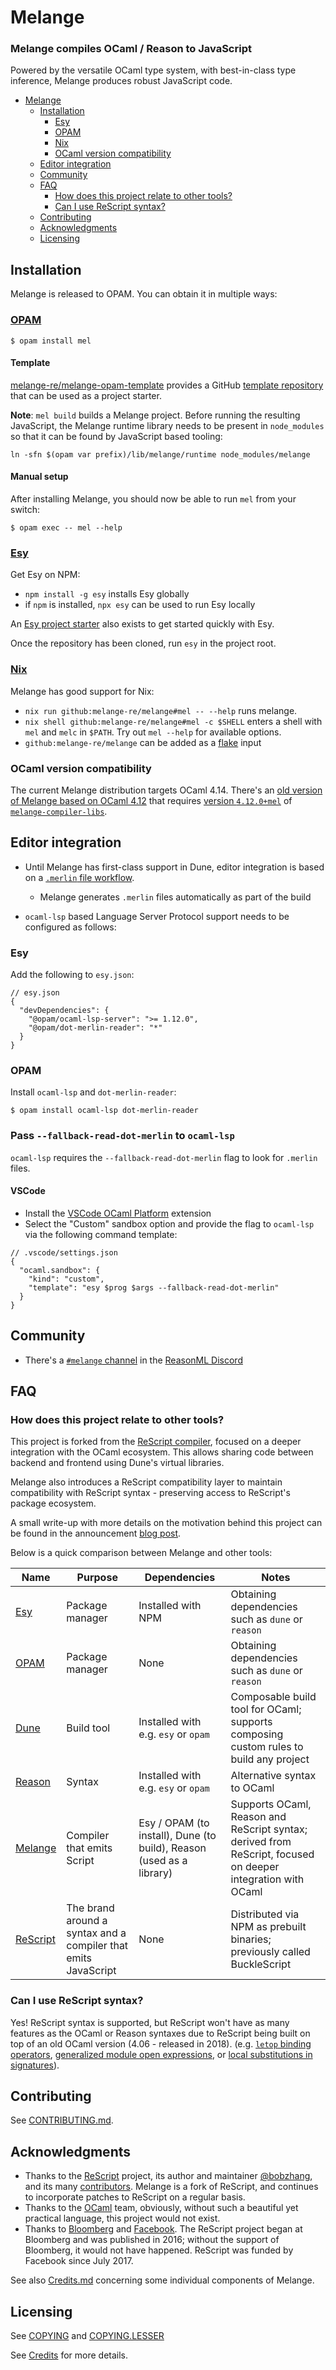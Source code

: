 # Melange

### Melange compiles OCaml / Reason to JavaScript

Powered by the versatile OCaml type system, with best-in-class type inference,
Melange produces robust JavaScript code.

+ [Melange](#melange)
  * [Installation](#installation)
    - [Esy](#esy)
    - [OPAM](#opam)
    - [Nix](#nix)
    - [OCaml version compatibility](#ocaml-version-compatibility)
  * [Editor integration](#editor-integration)
  * [Community](#community)
  * [FAQ](#faq)
    - [How does this project relate to other tools?](#how-does-this-project-relate-to-other-tools)
    - [Can I use ReScript syntax?](#can-i-use-rescript-syntax)
  * [Contributing](#contributing)
  * [Acknowledgments](#acknowledgments)
  * [Licensing](#licensing)

## Installation

Melange is released to OPAM. You can obtain it in multiple ways:

### [OPAM](https://opam.ocaml.org/)

```shell
$ opam install mel
```

#### Template

[melange-re/melange-opam-template](https://github.com/melange-re/melange-opam-template)
provides a GitHub
[template repository](https://docs.github.com/en/repositories/creating-and-managing-repositories/creating-a-repository-from-a-template)
that can be used as a project starter.

**Note**: `mel build` builds a Melange project. Before running the resulting
JavaScript, the Melange runtime library needs to be present in `node_modules`
so that it can be found by JavaScript based tooling:

``` shell
ln -sfn $(opam var prefix)/lib/melange/runtime node_modules/melange
```

#### Manual setup

After installing Melange, you should now be able to run `mel` from your switch:

```shell
$ opam exec -- mel --help
```

### [Esy](https://esy.sh)

Get Esy on NPM:

- `npm install -g esy` installs Esy globally
- if `npm` is installed, `npx esy` can be used to run Esy locally

An [Esy project starter](https://github.com/melange-re/melange-basic-template)
also exists to get started quickly with Esy.

Once the repository has been cloned, run `esy` in the project root.

### [Nix](https://nixos.org/learn.html)

Melange has good support for Nix:

- `nix run github:melange-re/melange#mel -- --help` runs melange.
- `nix shell github:melange-re/melange#mel -c $SHELL` enters a shell with `mel`
  and `melc` in `$PATH`. Try out `mel --help` for available options.
- `github:melange-re/melange` can be added as a
  [flake](https://nixos.wiki/wiki/Flakes) input

### OCaml version compatibility

The current Melange distribution targets OCaml 4.14. There's an
[old version of Melange based on OCaml 4.12](https://github.com/melange-re/melange/releases/tag/0.1.0)
that requires
[version `4.12.0+mel`](https://github.com/melange-re/melange-compiler-libs/releases/tag/4.12.0%2Bmel)
of [`melange-compiler-libs`](https://github.com/melange-re/melange-compiler-libs).

## Editor integration

- Until Melange has first-class support in Dune, editor integration is based on
a [`.merlin` file workflow](https://github.com/ocaml/merlin/wiki/project-configuration).
  - Melange generates `.merlin` files automatically as part of the build

- `ocaml-lsp` based Language Server Protocol support needs to be configured as
  follows:

### Esy

Add the following to `esy.json`:

```jsonc
// esy.json
{
  "devDependencies": {
    "@opam/ocaml-lsp-server": ">= 1.12.0",
    "@opam/dot-merlin-reader": "*"
  }
}
```

### OPAM

Install `ocaml-lsp` and `dot-merlin-reader`:

```shell
$ opam install ocaml-lsp dot-merlin-reader
```

### Pass `--fallback-read-dot-merlin` to `ocaml-lsp`

`ocaml-lsp` requires the `--fallback-read-dot-merlin` flag to look for
`.merlin` files.

#### VSCode

- Install the [VSCode OCaml
  Platform](https://github.com/ocamllabs/vscode-ocaml-platform) extension
- Select the "Custom" sandbox option and provide the flag to `ocaml-lsp` via
  the following command template:

```jsonc
// .vscode/settings.json
{
  "ocaml.sandbox": {
    "kind": "custom",
    "template": "esy $prog $args --fallback-read-dot-merlin"
  }
}
```

## Community

- There's a [`#melange` channel](https://discord.gg/mArvFMQKnK) in the
  [ReasonML Discord](https://discord.gg/reasonml)

## FAQ

### How does this project relate to other tools?

This project is forked from the
[ReScript compiler](https://github.com/rescript-lang/rescript-compiler/),
focused on a deeper integration with the OCaml ecosystem. This allows sharing
code between backend and frontend using Dune's virtual libraries.

Melange also introduces a ReScript compatibility layer to maintain compatibility
with ReScript syntax - preserving access to ReScript's package ecosystem.

A small write-up with more details on the motivation behind this project can be
found in the announcement
[blog post](https://anmonteiro.com/2021/03/on-ocaml-and-the-js-platform/).

Below is a quick comparison between Melange and other tools:


| Name                                   | Purpose                                                        | Dependencies                                                  | Notes                                                                                                                        |
| -------------------------------------- | -------------------------------------------------------------- | ------------------------------------------------------------- | ---------------------------------------------------------------------------------------------------------------------------- |
| [Esy](https://esy.sh)                  | Package manager                                                | Installed with NPM                                            | Obtaining dependencies such as `dune` or `reason` |
| [OPAM](https://opam.ocaml.org)         | Package manager                                                | None                                                          | Obtaining dependencies such as `dune` or `reason` |
| [Dune](https://dune.build/)            | Build tool                                                     | Installed with e.g. `esy` or `opam`                           | Composable build tool for OCaml; supports composing custom rules to build any project |
| [Reason](https://reasonml.github.io/)  | Syntax                                                         | Installed with e.g. `esy` or `opam`                           | Alternative syntax to OCaml |
| [Melange](https://melange.re)          | Compiler that emits Script                                     | Esy / OPAM (to install), Dune (to build), Reason (used as a library) | Supports OCaml, Reason and ReScript syntax; derived from ReScript, focused on deeper integration with OCaml |
| [ReScript](https://rescript-lang.org/) | The brand around a syntax and a compiler that emits JavaScript | None                                                          | Distributed via NPM as prebuilt binaries; previously called BuckleScript |

### Can I use ReScript syntax?

Yes! ReScript syntax is supported, but ReScript won't have as many features as
the OCaml or Reason syntaxes due to ReScript being built on top of an old OCaml
version (4.06 - released in 2018).
(e.g. [`letop` binding operators](https://github.com/ocaml/ocaml/pull/1947),
[generalized module open expressions](https://github.com/ocaml/ocaml/pull/2147),
or [local substitutions in signatures](https://github.com/ocaml/ocaml/pull/2122)).

## Contributing

See [CONTRIBUTING.md](CONTRIBUTING.md).

## Acknowledgments

* Thanks to the [ReScript](https://github.com/rescript-lang/rescript-compiler)
  project, its author and maintainer [@bobzhang](https://github.com/bobzhang),
  and its many
  [contributors](https://github.com/rescript-lang/rescript-compiler/graphs/contributors).
  Melange is a fork of ReScript, and continues to incorporate patches to
  ReScript on a regular basis.
* Thanks to the [OCaml](https://ocaml.org) team, obviously, without such a
  beautiful yet practical language, this project would not exist.
* Thanks to [Bloomberg](https://www.techatbloomberg.com) and
  [Facebook](https://github.com/facebook/). The ReScript project began at
  Bloomberg and was published in 2016; without the support of Bloomberg, it
  would not have happened. ReScript was funded by Facebook since July 2017.

See also [Credits.md](./Credits.md) concerning some individual components of
Melange.

## Licensing

See [COPYING](./COPYING) and [COPYING.LESSER](./COPYING.LESSER)

See [Credits](./Credits.md) for more details.
